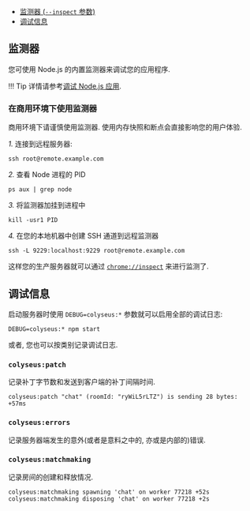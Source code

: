 - [监测器 (`--inspect` 参数)](#监测器)
- [调试信息](#调试信息)

## 监测器

您可使用 Node.js 的内置监测器来调试您的应用程序.

!!! Tip
    详情请参考[调试 Node.js 应用](https://nodejs.org/en/docs/inspector/).

### 在商用环境下使用监测器

商用环境下请谨慎使用监测器. 使用内存快照和断点会直接影响您的用户体验.

*1.* 连接到远程服务器:

```
ssh root@remote.example.com
```

*2.* 查看 Node 进程的 PID

```
ps aux | grep node
```

*3.* 将监测器加挂到进程中

```
kill -usr1 PID
```

*4.* 在您的本地机器中创建 SSH 通道到远程监测器

```
ssh -L 9229:localhost:9229 root@remote.example.com
```

这样您的生产服务器就可以通过 [`chrome://inspect`](`chrome://inspect`) 来进行监测了.

## 调试信息

启动服务器时使用 `DEBUG=colyseus:*` 参数就可以启用全部的调试日志:

```
DEBUG=colyseus:* npm start
```

或者, 您也可以按类别记录调试日志.

### `colyseus:patch`

记录补丁字节数和发送到客户端的补丁间隔时间.

```
colyseus:patch "chat" (roomId: "ryWiL5rLTZ") is sending 28 bytes: +57ms
```

### `colyseus:errors`

记录服务器端发生的意外(或者是意料之中的, 亦或是内部的)错误.

### `colyseus:matchmaking`

记录房间的创建和释放情况.

```
colyseus:matchmaking spawning 'chat' on worker 77218 +52s
colyseus:matchmaking disposing 'chat' on worker 77218 +2s
```
